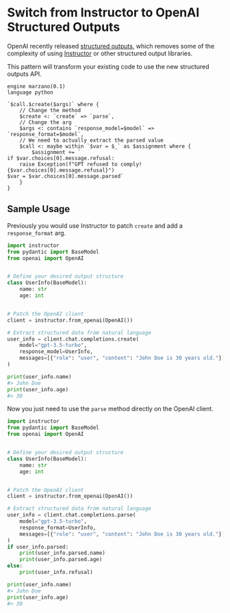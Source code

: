# Switch from Instructor to OpenAI Structured Outputs

OpenAI recently released [structured outputs](https://openai.com/index/introducing-structured-outputs-in-the-api/), which removes some of the complexity of using [Instructor](https://github.com/jxnl/instructor) or other structured output libraries.

This pattern will transform your existing code to use the new structured outputs API.

```grit
engine marzano(0.1)
language python

`$call.$create($args)` where {
    // Change the method
    $create <: `create` => `parse`,
    // Change the arg
    $args <: contains `response_model=$model` => `response_format=$model`,
    // We need to actually extract the parsed value
    $call <: maybe within `$var = $_` as $assignment where {
        $assignment += `
if $var.choices[0].message.refusal:
    raise Exception(f"GPT refused to comply! {$var.choices[0].message.refusal}")
$var = $var.choices[0].message.parsed`
    }
}
```

## Sample Usage

Previously you would use Instructor to patch `create` and add a `response_format` arg.

```python
import instructor
from pydantic import BaseModel
from openai import OpenAI


# Define your desired output structure
class UserInfo(BaseModel):
    name: str
    age: int


# Patch the OpenAI client
client = instructor.from_openai(OpenAI())

# Extract structured data from natural language
user_info = client.chat.completions.create(
    model="gpt-3.5-turbo",
    response_model=UserInfo,
    messages=[{"role": "user", "content": "John Doe is 30 years old."}],
)

print(user_info.name)
#> John Doe
print(user_info.age)
#> 30
```

Now you just need to use the `parse` method directly on the OpenAI client.

```python
import instructor
from pydantic import BaseModel
from openai import OpenAI


# Define your desired output structure
class UserInfo(BaseModel):
    name: str
    age: int


# Patch the OpenAI client
client = instructor.from_openai(OpenAI())

# Extract structured data from natural language
user_info = client.chat.completions.parse(
    model="gpt-3.5-turbo",
    response_format=UserInfo,
    messages=[{"role": "user", "content": "John Doe is 30 years old."}],
)
if user_info.parsed:
    print(user_info.parsed.name)
    print(user_info.parsed.age)
else:
    print(user_info.refusal)

print(user_info.name)
#> John Doe
print(user_info.age)
#> 30
```
